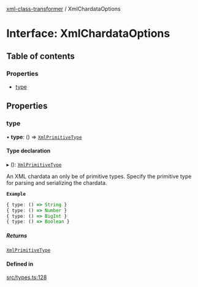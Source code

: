 [xml-class-transformer](../README.md) / XmlChardataOptions

# Interface: XmlChardataOptions

## Table of contents

### Properties

- [type](XmlChardataOptions.md#type)

## Properties

### type

• **type**: () => [`XmlPrimitiveType`](../README.md#xmlprimitivetype)

#### Type declaration

▸ (): [`XmlPrimitiveType`](../README.md#xmlprimitivetype)

An XML chardata an only be of primitive types.
Specify the primitive type for parsing and serializing the chardata.

**`Example`**

```ts
{ type: () => String }
{ type: () => Number }
{ type: () => BigInt }
{ type: () => Boolean }
```

##### Returns

[`XmlPrimitiveType`](../README.md#xmlprimitivetype)

#### Defined in

[src/types.ts:128](https://github.com/Edgar-P-yan/xml-class-transformer/blob/d9b9bf9/src/types.ts#L128)
